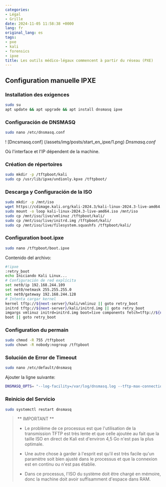 ```yaml
---
categories:
- Légal
- Grille
date: 2024-11-05 11:58:38 +0000
lang: fr
original_lang: es
tags:
- pxe
- kali
- forensics
- ipxe
title: Les outils médico-légaux commencent à partir du réseau (PXE)
---
```


## Configuration manuelle IPXE

### Installation des exigences

```bash
sudo su
apt update && apt upgrade && apt install dnsmasq ipxe
```

### Configuración de DNSMASQ

```bash
sudo nano /etc/dnsmasq.conf
```

! [Dncsmasq.conf] (/assets/img/posts/start_en_ipxe/1.png)
_Dnsmasq.conf_

Où l'interface et l'IP dépendent de la machine.

### Création de répertoires

```bash
sudo mkdir -p /tftpboot/kali
sudo cp /usr/lib/ipxe/undionly.kpxe /tftpboot/
```

### Descarga y Configuración de la ISO

```bash
sudo mkdir -p /mnt/iso
wget https://cdimage.kali.org/kali-2024.3/kali-linux-2024.3-live-amd64.iso
sudo mount -o loop kali-linux-2024.3-live-amd64.iso /mnt/iso
sudo cp /mnt/iso/live/vmlinuz /tftpboot/kali/
sudo cp /mnt/iso/live/initrd.img /tftpboot/kali/
sudo cp /mnt/iso/live/filesystem.squashfs /tftpboot/kali/
```

### Configuration boot.ipxe

```bash
sudo nano /tftpboot/boot.ipxe
```

Contenido del archivo:

```bash
#!ipxe
:retry_boot
echo Iniciando Kali Linux...
# Configuración de red explícita
set net0/ip 192.168.244.109
set net0/netmask 255.255.255.0
set net0/gateway 192.168.244.128
# Intenta cargar kernel
kernel tftp://${next-server}/kali/vmlinuz || goto retry_boot
initrd tftp://${next-server}/kali/initrd.img || goto retry_boot
imgargs vmlinuz initrd=initrd.img boot=live components fetch=tftp://${next-server}/kali/filesystem.squashfs
boot || goto retry_boot
```

### Configuration du permain

```bash
sudo chmod -R 755 /tftpboot
sudo chown -R nobody:nogroup /tftpboot
```

### Solución de Error de Timeout

```bash
sudo nano /etc/default/dnsmasq
```

Ajouter la ligne suivante:

```bash
DNSMASQ_OPTS= "--log-facility=/var/log/dnsmasq.log --tftp-max-connections=100 --tftp-timeout=600"
```

### Reinicio del Servicio

```bash
sudo systemctl restart dnsmasq
```

> ** IMPORTANT **
>
> - Le problème de ce processus est que l'utilisation de la transmission TFTP est très lente et que celle ajoutée au fait que la taille ISO en direct de Kali est d'environ 4,5 Go n'est pas la plus optimale.
>
> - Une autre chose à garder à l'esprit est qu'il est très facile qu'un paramètre soit bien ajusté dans le processus et que la connexion est en continu ou n'est pas établie.
>
> - Dans ce processus, l'ISO du système doit être chargé en mémoire, donc la machine doit avoir suffisamment d'espace dans RAM.